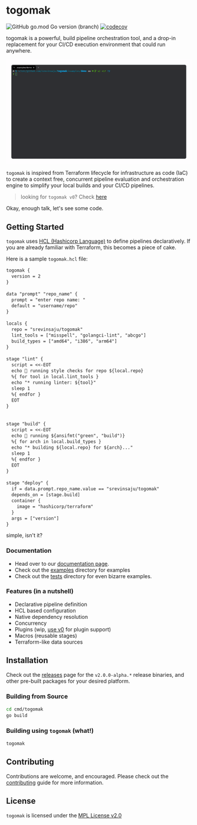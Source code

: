 # togomak 

![GitHub go.mod Go version (branch)](https://img.shields.io/github/go-mod/go-version/srevinsaju/togomak/v1)
[![codecov](https://codecov.io/github/srevinsaju/togomak/branch/v2/graph/badge.svg?token=ABSszEKbdK)](https://codecov.io/github/srevinsaju/togomak)

togomak is a powerful, build pipeline orchestration tool, and a drop-in 
replacement for your CI/CD execution environment that could run anywhere. 

![Demo](./examples/demo/screenrecord.gif)


`togomak` is inspired from Terraform lifecycle for infrastructure as code (IaC) 
to create a context free, concurrent pipeline evaluation and orchestration engine
to simplify your local builds and your CI/CD pipelines. 

> looking for `togomak v0`? Check [here][v0]


Okay, enough talk, let's see some code.

## Getting Started

`togomak` uses [HCL (Hashicorp Language)][hcl] to define pipelines 
declaratively. If you are already familiar with Terraform, this becomes
a piece of cake. 

Here is a sample `togomak.hcl` file:
```hcl 
togomak {
  version = 2
}

data "prompt" "repo_name" {
  prompt = "enter repo name: "
  default = "username/repo"
}

locals {
  repo = "srevinsaju/togomak"
  lint_tools = ["misspell", "golangci-lint", "abcgo"]
  build_types = ["amd64", "i386", "arm64"]
}

stage "lint" {
  script = <<-EOT
  echo 💅 running style checks for repo ${local.repo}
  %{ for tool in local.lint_tools }
  echo "* running linter: ${tool}"
  sleep 1
  %{ endfor }
  EOT
}


stage "build" {
  script = <<-EOT
  echo 👷 running ${ansifmt("green", "build")}
  %{ for arch in local.build_types }
  echo "* building ${local.repo} for ${arch}..."
  sleep 1
  %{ endfor }
  EOT
}

stage "deploy" {
  if = data.prompt.repo_name.value == "srevinsaju/togomak"
  depends_on = [stage.build]
  container {
    image = "hashicorp/terraform"
  }
  args = ["version"]
}
```

simple, isn't it?

### Documentation
* Head over to our [documentation page](https://togomak.srev.in). 
* Check out the [examples](./examples) directory for examples
* Check out the [tests](./tests/tests) directory for even bizarre examples.

### Features (in a nutshell)
* Declarative pipeline definition
* HCL based configuration
* Native dependency resolution
* Concurrency
* Plugins (wip, [use v0][v0] for plugin support)
* Macros (reusable stages)
* Terraform-like data sources

## Installation 
Check out the [releases](https://github.com/srevinsaju/togomak/releases) page
for the `v2.0.0-alpha.*` release binaries, and other pre-built packages for your 
desired platform.

### Building from Source
```bash
cd cmd/togomak 
go build
```
### Building using `togomak` (what!)
```bash 
togomak
```

## Contributing
Contributions are welcome, and encouraged. Please check out the
[contributing](./docs/src/contributing.md) guide for more information.

## License
`togomak` is licensed under the [MPL License v2.0](LICENSE)

[hcl]: https://github.com/hashicorp/hcl
[v0]: https://github.com/srevinsaju/togomak/tree/main



